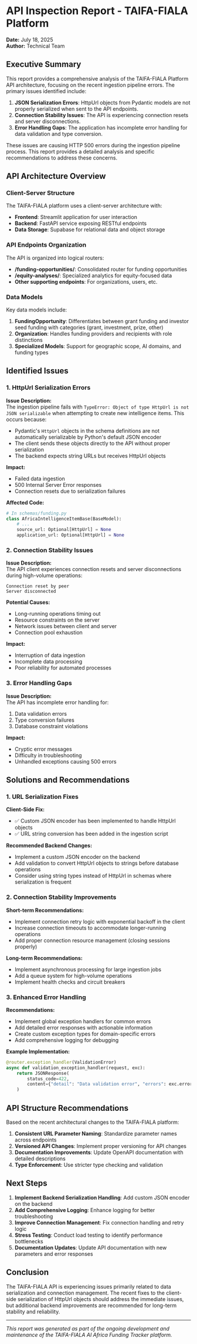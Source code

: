 # API Inspection Report - TAIFA-FIALA Platform
**Date:** July 18, 2025  
**Author:** Technical Team

## Executive Summary

This report provides a comprehensive analysis of the TAIFA-FIALA Platform API architecture, focusing on the recent ingestion pipeline errors. The primary issues identified include:

1. **JSON Serialization Errors**: HttpUrl objects from Pydantic models are not properly serialized when sent to the API endpoints.
2. **Connection Stability Issues**: The API is experiencing connection resets and server disconnections.
3. **Error Handling Gaps**: The application has incomplete error handling for data validation and type conversion.

These issues are causing HTTP 500 errors during the ingestion pipeline process. This report provides a detailed analysis and specific recommendations to address these concerns.

## API Architecture Overview

### Client-Server Structure

The TAIFA-FIALA platform uses a client-server architecture with:

- **Frontend**: Streamlit application for user interaction
- **Backend**: FastAPI service exposing RESTful endpoints
- **Data Storage**: Supabase for relational data and object storage

### API Endpoints Organization

The API is organized into logical routers:

- **/funding-opportunities/**: Consolidated router for funding opportunities
- **/equity-analyses/**: Specialized analytics for equity-focused data
- **Other supporting endpoints**: For organizations, users, etc.

### Data Models

Key data models include:

1. **FundingOpportunity**: Differentiates between grant funding and investor seed funding with categories (grant, investment, prize, other)
2. **Organization**: Handles funding providers and recipients with role distinctions
3. **Specialized Models**: Support for geographic scope, AI domains, and funding types

## Identified Issues

### 1. HttpUrl Serialization Errors

**Issue Description:**  
The ingestion pipeline fails with `TypeError: Object of type HttpUrl is not JSON serializable` when attempting to create new intelligence items. This occurs because:

- Pydantic's `HttpUrl` objects in the schema definitions are not automatically serializable by Python's default JSON encoder
- The client sends these objects directly to the API without proper serialization
- The backend expects string URLs but receives HttpUrl objects

**Impact:**  
- Failed data ingestion
- 500 Internal Server Error responses
- Connection resets due to serialization failures

**Affected Code:**
```python
# In schemas/funding.py
class AfricaIntelligenceItemBase(BaseModel):
    # ...
    source_url: Optional[HttpUrl] = None
    application_url: Optional[HttpUrl] = None
```

### 2. Connection Stability Issues

**Issue Description:**  
The API client experiences connection resets and server disconnections during high-volume operations:

```
Connection reset by peer
Server disconnected
```

**Potential Causes:**
- Long-running operations timing out
- Resource constraints on the server
- Network issues between client and server
- Connection pool exhaustion

**Impact:**
- Interruption of data ingestion
- Incomplete data processing
- Poor reliability for automated processes

### 3. Error Handling Gaps

**Issue Description:**  
The API has incomplete error handling for:

1. Data validation errors
2. Type conversion failures
3. Database constraint violations

**Impact:**
- Cryptic error messages
- Difficulty in troubleshooting
- Unhandled exceptions causing 500 errors

## Solutions and Recommendations

### 1. URL Serialization Fixes

**Client-Side Fix:**
- ✅ Custom JSON encoder has been implemented to handle HttpUrl objects
- ✅ URL string conversion has been added in the ingestion script

**Recommended Backend Changes:**
- Implement a custom JSON encoder on the backend
- Add validation to convert HttpUrl objects to strings before database operations
- Consider using string types instead of HttpUrl in schemas where serialization is frequent

### 2. Connection Stability Improvements

**Short-term Recommendations:**
- Implement connection retry logic with exponential backoff in the client
- Increase connection timeouts to accommodate longer-running operations
- Add proper connection resource management (closing sessions properly)

**Long-term Recommendations:**
- Implement asynchronous processing for large ingestion jobs
- Add a queue system for high-volume operations
- Implement health checks and circuit breakers

### 3. Enhanced Error Handling

**Recommendations:**
- Implement global exception handlers for common errors
- Add detailed error responses with actionable information
- Create custom exception types for domain-specific errors
- Add comprehensive logging for debugging

**Example Implementation:**
```python
@router.exception_handler(ValidationError)
async def validation_exception_handler(request, exc):
    return JSONResponse(
        status_code=422,
        content={"detail": "Data validation error", "errors": exc.errors()},
    )
```

## API Structure Recommendations

Based on the recent architectural changes to the TAIFA-FIALA platform:

1. **Consistent URL Parameter Naming**: Standardize parameter names across endpoints
2. **Versioned API Changes**: Implement proper versioning for API changes
3. **Documentation Improvements**: Update OpenAPI documentation with detailed descriptions
4. **Type Enforcement**: Use stricter type checking and validation

## Next Steps

1. **Implement Backend Serialization Handling**: Add custom JSON encoder on the backend
2. **Add Comprehensive Logging**: Enhance logging for better troubleshooting
3. **Improve Connection Management**: Fix connection handling and retry logic
4. **Stress Testing**: Conduct load testing to identify performance bottlenecks
5. **Documentation Updates**: Update API documentation with new parameters and error responses

## Conclusion

The TAIFA-FIALA API is experiencing issues primarily related to data serialization and connection management. The recent fixes to the client-side serialization of HttpUrl objects should address the immediate issues, but additional backend improvements are recommended for long-term stability and reliability.

---

*This report was generated as part of the ongoing development and maintenance of the TAIFA-FIALA AI Africa Funding Tracker platform.*
